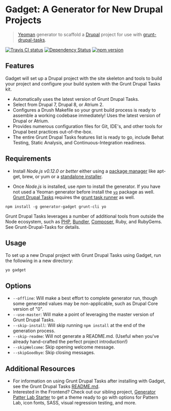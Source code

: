 # Gadget: A Generator for New Drupal Projects

> [Yeoman](http://yeoman.io) generator to scaffold a [Drupal](https://www.drupal.org) project for use with [grunt-drupal-tasks](https://github.com/phase2/grunt-drupal-tasks).

[![Travis CI status](https://travis-ci.org/phase2/generator-gadget.png?branch=master)](https://travis-ci.org/phase2/generator-gadget)
[![Dependency Status](https://david-dm.org/phase2/generator-gadget.svg)](https://david-dm.org/phase2/generator-gadget)
[![npm version](https://badge.fury.io/js/generator-gadget.svg)](https://www.npmjs.com/package/generator-gadget)

## Features

Gadget will set up a Drupal project with the site skeleton and tools to build your project and configure your build
system with the Grunt Drupal Tasks kit.

* Automatically uses the latest version of Grunt Drupal Tasks.
* Select from Drupal 7, Drupal 8, or Atrium 2.
* Configures a Drush Makefile so your grunt build process is ready to assemble a working codebase immediately! Uses the latest version of Drupal or Atrium.
* Provides numerous configuration files for Git, IDE's, and other tools for Drupal best practices out-of-the-box.
* The entire Grunt Drupal Tasks features list is ready to go, include Behat Testing, Static Analysis, and Continuous-Integration readiness.

## Requirements

* Install _Node.js v0.12.0 or better_ either using a
<a href="https://github.com/joyent/node/wiki/Installing-Node.js-via-package-manager">package manager</a>
like apt-get, brew, or yum or a
<a href="http://nodejs.org/download/">standalone installer</a>.

* Once _Node.js_ is installed, use _npm_ to install the generator. If you have
not used a Yeoman generator before install the
[`yo`](https://www.npmjs.com/package/yo) package as well. [Grunt Drupal Tasks](https://github.com/phase2/grunt-drupal-tasks) requires the [grunt task runner](https://www.npmjs.com/package/grunt-cli) as well.

```
npm install -g generator-gadget grunt-cli yo
```

Grunt Drupal Tasks leverages a number of additional tools from outside the Node ecosystem, such as <a
href="http://php.net">PHP</a>, <a href="http://bundler.io/">Bundler</a>, <a
href="https://getcomposer.org/download/">Composer</a>, Ruby, and RubyGems. See Grunt-Drupal-Tasks for details.

## Usage

To set up a new Drupal project with Grunt Drupal Tasks using Gadget, run the following in a new directory:

```
yo gadget
```

## Options

* `--offline`: Will make a best effort to complete generator run, though some generated values
  may be non-applicable, such as Drupal Core version of "0".
* `--use-master`: Will make a point of leveraging the master version of Grunt Drupal Tasks.
* `--skip-install`: Will skip running `npm install` at the end of the generation process.
* `--skip-readme`: Will not generate a README.md. (Useful when you've already hand-crafted the perfect project introduction!)
* `--skipWelcome`: Skip opening welcome message.
* `--skipGoodbye`: Skip closing messages.

## Additional Resources

* For information on using Grunt Drupal Tasks after installing with Gadget, see the Grunt Drupal Tasks <a href="https://github.com/phase2/grunt-drupal-tasks/blob/master/README.md">README.md</a>.
* Interested in the Frontend? Check out our sibling project, [Generator Patter Lab Starter](https://github.com/phase2/generator-pattern-lab-starter) to get a theme ready to go with options for Pattern Lab, icon fonts, SASS, visual regression testing, and more.
